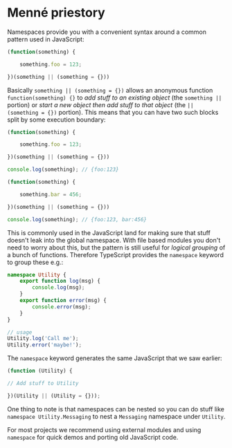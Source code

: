 # Menné priestory

Namespaces provide you with a convenient syntax around a common pattern used in JavaScript:

```typescript
(function(something) {

    something.foo = 123;

})(something || (something = {}))
```

Basically `something || (something = {})` allows an anonymous function `function(something) {}` to _add stuff to an existing object_ \(the `something ||` portion\) or _start a new object then add stuff to that object_ \(the `|| (something = {})` portion\). This means that you can have two such blocks split by some execution boundary:

```typescript
(function(something) {

    something.foo = 123;

})(something || (something = {}))

console.log(something); // {foo:123}

(function(something) {

    something.bar = 456;

})(something || (something = {}))

console.log(something); // {foo:123, bar:456}
```

This is commonly used in the JavaScript land for making sure that stuff doesn't leak into the global namespace. With file based modules you don't need to worry about this, but the pattern is still useful for _logical grouping_ of a bunch of functions. Therefore TypeScript provides the `namespace` keyword to group these e.g.:

```typescript
namespace Utility {
    export function log(msg) {
        console.log(msg);
    }
    export function error(msg) {
        console.error(msg);
    }
}

// usage
Utility.log('Call me');
Utility.error('maybe!');
```

The `namespace` keyword generates the same JavaScript that we saw earlier:

```typescript
(function (Utility) {

// Add stuff to Utility

})(Utility || (Utility = {}));
```

One thing to note is that namespaces can be nested so you can do stuff like `namespace Utility.Messaging` to nest a `Messaging` namespace under `Utility`.

For most projects we recommend using external modules and using `namespace` for quick demos and porting old JavaScript code.

